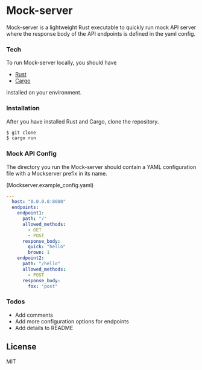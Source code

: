 # Mock-server
Mock-server is a lightweight Rust executable to quickly run mock API server where the response body of the API endpoints is defined in the yaml config. 

### Tech

To run Mock-server locally, you should have
* [Rust](https://www.rust-lang.org/tools/install)
* [Cargo](https://crates.io/)

installed on your environment.

### Installation

After you have installed Rust and Cargo, clone the repository.

```sh
$ git clone 
$ cargo run
```

### Mock API Config

The directory you run the Mock-server should contain a YAML configuration file with a Mockserver prefix in its name.

(Mockserver.example_config.yaml)
```yaml
---
  host: "0.0.0.0:8080"
  endpoints:
    endpoint1:
      path: "/"
      allowed_methods:
        - GET
        - POST
      response_body:
        quick: "hello"
        brown: 1
    endpoint2:
      path: "/hello"
      allowed_methods:
        - POST
      response_body:
        fox: "post"
```

### Todos

 - Add comments
 - Add more configuration options for endpoints
 - Add details to README

License
----

MIT
